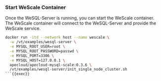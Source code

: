 ### Start WeScale Container

Once the WeSQL-Server is running, you can start the WeScale container. The WeScale container will connect to the WeSQL-Server and provide the WeScale service.

```bash
docker run -itd --network host --name wescale \
  -w /vt/examples/wesql-server \
  -e MYSQL_ROOT_USER=root \
  -e MYSQL_ROOT_PASSWORD=passwd \
  -e MYSQL_PORT=3306 \
  -e MYSQL_HOST=127.0.0.1 \
  apecloud/apecloud-mysql-scale:0.3.6 \
  /vt/examples/wesql-server/init_single_node_cluster.sh
```{{exec}}